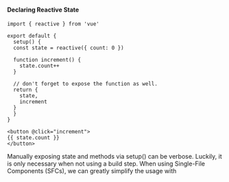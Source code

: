 #### Declaring Reactive State

```
import { reactive } from 'vue'

export default {
  setup() {
  const state = reactive({ count: 0 })

  function increment() {
    state.count++
  }

  // don't forget to expose the function as well.
  return {
    state,
    increment
  }
  }
}

<button @click="increment">
{{ state.count }}
</button>
```

Manually exposing state and methods via setup() can be verbose. Luckily, it is only necessary when not using a build step. When using Single-File Components (SFCs), we can greatly simplify the usage with <script setup>:

```
<script setup>
  import { reactive } from 'vue'

  const state = reactive({ count: 0 })

  function increment() {
    state.count++
  }
</script>

<template>
  <button @click="increment">
    {{ state.count }}
  </button>
</template>
```

#### Limitations of reactive()

- It only works for object types (objects, arrays, and collection types such as Map and Set). It cannot hold primitive types such as string, number or boolean.
- Since Vue's reactivity tracking works over property access, we must always keep the same reference to the reactive object. This means we can't easily "replace" a reactive object:

```
  let state = reactive({ count: 0 })

  // this won't work!
  state = reactive({ count: 1 })
```

#### Reactive Variables with ref()

To address the limitations of reactive(), Vue also provides a ref() function which allows us to create reactive "refs" that can hold any value type:

```
import { ref } from 'vue'
const count = ref(0)

console.log(count) // { value: 0 }
console.log(count.value) // 0

count.value++
console.log(count.value) // 1
```

```
const objectRef = ref({ count: 0 })

// this works reactively
objectRef.value = { count: 1 }

const obj = {
  foo: ref(1),
  bar: ref(2)
}

// the function receives a ref
// it needs to access the value via .value but it
// will retain the reactivity connection
callSomeFunction(obj.foo)

// still reactive
const { foo, bar } = obj

```

#### Ref Unwrapping in Templates

```
<script setup>
import { ref } from 'vue'

const count = ref(0)

function increment() {
 count.value++
}
</script>

<template>
 <button @click="increment">
   {{ count }} <!-- no .value needed -->
 </button>
</template>
```

```
const object = { foo: ref(1) }

{{ object.foo }} <!-- does NOT get unwrapped -->

const { foo } = object

{{ foo }} <!-- properly unwrapped -->
```
